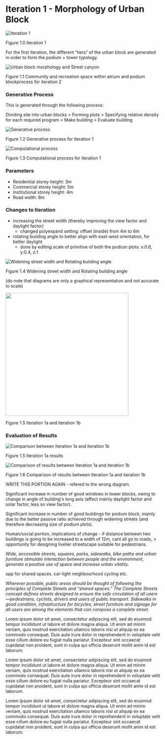 # Iteration 1 - Morphology of Urban Block

![Iteration 1](imgs/h11site2.PNG)

Figure 1.0 Iteration 1

For the first iteration, the different “tiers” of the urban block are generated in order to form the podium + tower typology.

![Urban block morphology and Street canyon](imgs/01streetcanyon.jpg)

Figure 1.1 Community and recreation space within atrium and podium blockprocess for iteration 2


### Generative Process

This is generated through the following process:

Dividing site into urban blocks > Forming plots > Specifying relative density for each required program > Make building > Evaluate building

![Generative process](imgs/01generativeprocess.PNG)

Figure 1.2 Generative process for iteration 1

![Computational process](imgs/01computationallogic1.png)

Figure 1.3 Computational process for iteration 1

### Parameters

* Residential storey height: 3m
* Commercial storey height: 5m
* Institutional storey height: 4m
* Road width: 8m

### Changes to Iteration 

* increasing the street width (thereby improving the view factor and daylight factor)
     * changed polyexpand setting: offset (inside) from 4m to 6m
* rotating building angle to better align with east-west orientation, for better daylight
     * done by editing scale of primitive of both the podium plots: x:0.6, y:0.4, z:1
      
![Widening street width and Rotating building angle](imgs/01stwidthanglerotate.jpg)

Figure 1.4 Widening street width and Rotating building angle

(do note that diagrams are only a graphical representation and not accurate to scale)

<img src="imgs/hc11.png" width = "400"> 

Figure 1.5 Iteration 1a and iteration 1b

### Evaluation of Results

![Comparison between Iteration 1a and iteration 1b](imgs/hit11.png)

Figure 1.5 Iteration 1a results

![Comparison of results between Iteration 1a and iteration 1b](imgs/hc11.png)

Figure 1.6 Comparison of results between Iteration 1a and iteration 1b

WRITE THIS PORTION AGAIN - refered to the wrong diagram.

Significant increase in number of good windows in tower blocks, owing to change in angle of building's long axis (affect mainly daylight factor and solar factor, less so view factor).

Significant increase in number of good buildings for podium block, mainly due to the better passive ratio achieved through widening streets (and therefore decreasing size of podium plots).



Human/social portion, implications of change - 
if distance between two buildings is going to be increased to a width of 12m, cant all go to roads, > opportunity for designing livelier streetscape suitable for pedestrians.


*Wide, accessible streets, squares, parks, sidewalks, bike paths and urban furniture stimulate interaction between people and the environment, generate a positive use of space and increase urban vitality.*

opp for shared spaces. car-light neighbourhood cycling etc.

*Wherever possible, public areas should be thought of following the principles of Complete Streets and “shared spaces.” The Complete Streets concept defines streets designed to ensure the safe circulation of all users—pedestrians, cyclists, drivers and users of public transport. Sidewalks in good condition, infrastructure for bicycles, street furniture and signage for all users are among the elements that can compose a complete street.*




Lorem ipsum dolor sit amet, consectetur adipiscing elit, sed do eiusmod tempor incididunt ut labore et dolore magna aliqua. Ut enim ad minim veniam, quis nostrud exercitation ullamco laboris nisi ut aliquip ex ea commodo consequat. Duis aute irure dolor in reprehenderit in voluptate velit esse cillum dolore eu fugiat nulla pariatur. Excepteur sint occaecat cupidatat non proident, sunt in culpa qui officia deserunt mollit anim id est laborum.

Lorem ipsum dolor sit amet, consectetur adipiscing elit, sed do eiusmod tempor incididunt ut labore et dolore magna aliqua. Ut enim ad minim veniam, quis nostrud exercitation ullamco laboris nisi ut aliquip ex ea commodo consequat. Duis aute irure dolor in reprehenderit in voluptate velit esse cillum dolore eu fugiat nulla pariatur. Excepteur sint occaecat cupidatat non proident, sunt in culpa qui officia deserunt mollit anim id est laborum.

Lorem ipsum dolor sit amet, consectetur adipiscing elit, sed do eiusmod tempor incididunt ut labore et dolore magna aliqua. Ut enim ad minim veniam, quis nostrud exercitation ullamco laboris nisi ut aliquip ex ea commodo consequat. Duis aute irure dolor in reprehenderit in voluptate velit esse cillum dolore eu fugiat nulla pariatur. Excepteur sint occaecat cupidatat non proident, sunt in culpa qui officia deserunt mollit anim id est laborum.



